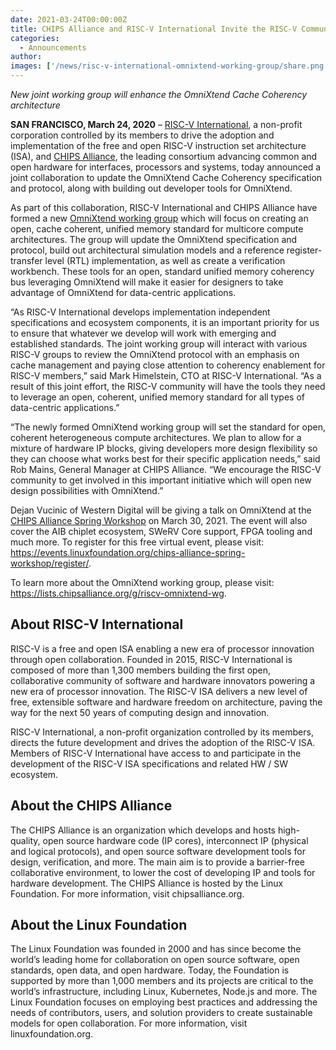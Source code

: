 ```yaml
---
date: 2021-03-24T00:00:00Z
title: CHIPS Alliance and RISC-V International Invite the RISC-V Community to Participate in Updating a New Unified Memory Architecture Standard
categories:
  - Announcements
author: 
images: ['/news/risc-v-international-omnixtend-working-group/share.png']
---
```


*New joint working group will enhance the OmniXtend Cache Coherency architecture*

**SAN FRANCISCO, March 24, 2020** – [RISC-V International](https://riscv.org/), a non-profit corporation controlled by its members to drive the adoption and implementation of the free and open RISC-V instruction set architecture (ISA), and [CHIPS Alliance](https://chipsalliance.org/), the leading consortium advancing common and open hardware for interfaces, processors and systems, today announced a joint collaboration to update the OmniXtend Cache Coherency specification and protocol, along with building out developer tools for OmniXtend.

As part of this collaboration, RISC-V International and CHIPS Alliance have formed a new [OmniXtend working group](https://lists.chipsalliance.org/g/riscv-omnixtend-wg) which will focus on creating an open, cache coherent, unified memory standard for multicore compute architectures. The group will update the OmniXtend specification and protocol, build out architectural simulation models and a reference register-transfer level (RTL) implementation, as well as create a verification workbench. These tools for an open, standard unified memory coherency bus leveraging OmniXtend will make it easier for designers to take advantage of OmniXtend for data-centric applications.

“As RISC-V International develops implementation independent specifications and ecosystem components, it is an important priority for us to ensure that whatever we develop will work with emerging and established standards. The joint working group will interact with various RISC-V groups to review the OmniXtend protocol with an emphasis on cache management and paying close attention to coherency enablement for RISC-V members,” said Mark Himelstein, CTO at RISC-V International. “As a result of this joint effort, the RISC-V community will have the tools they need to leverage an open, coherent, unified memory standard for all types of data-centric applications.”

“The newly formed OmniXtend working group will set the standard for open, coherent heterogeneous compute architectures. We plan to allow for a mixture of hardware IP blocks, giving developers more design flexibility so they can choose what works best for their specific application needs,” said Rob Mains, General Manager at CHIPS Alliance. “We encourage the RISC-V community to get involved in this important initiative which will open new design possibilities with OmniXtend.”

Dejan Vucinic of Western Digital will be giving a talk on OmniXtend at the [CHIPS Alliance Spring Workshop](https://events.linuxfoundation.org/chips-alliance-spring-workshop/) on March 30, 2021. The event will also cover the AIB chiplet ecosystem, SWeRV Core support, FPGA tooling and much more. To register for this free virtual event, please visit: https://events.linuxfoundation.org/chips-alliance-spring-workshop/register/.

To learn more about the OmniXtend working group, please visit: https://lists.chipsalliance.org/g/riscv-omnixtend-wg.

## About RISC-V International

RISC-V is a free and open ISA enabling a new era of processor innovation through open collaboration. Founded in 2015, RISC-V International is composed of more than 1,300 members building the first open, collaborative community of software and hardware innovators powering a new era of processor innovation. The RISC-V ISA delivers a new level of free, extensible software and hardware freedom on architecture, paving the way for the next 50 years of computing design and innovation.

RISC-V International, a non-profit organization controlled by its members, directs the future development and drives the adoption of the RISC-V ISA. Members of RISC-V International have access to and participate in the development of the RISC-V ISA specifications and related HW / SW ecosystem.

## About the CHIPS Alliance

The CHIPS Alliance is an organization which develops and hosts high-quality, open source hardware code (IP cores), interconnect IP (physical and logical protocols), and open source software development tools for design, verification, and more. The main aim is to provide a barrier-free collaborative environment, to lower the cost of developing IP and tools for hardware development. The CHIPS Alliance is hosted by the Linux Foundation. For more information, visit chipsalliance.org.

## About the Linux Foundation    

The Linux Foundation was founded in 2000 and has since become the world’s leading home for collaboration on open source software, open standards, open data, and open hardware. Today, the Foundation is supported by more than 1,000 members and its projects are critical to the world’s infrastructure, including Linux, Kubernetes, Node.js and more. The Linux Foundation focuses on employing best practices and addressing the needs of contributors, users, and solution providers to create sustainable models for open collaboration. For more information, visit linuxfoundation.org.